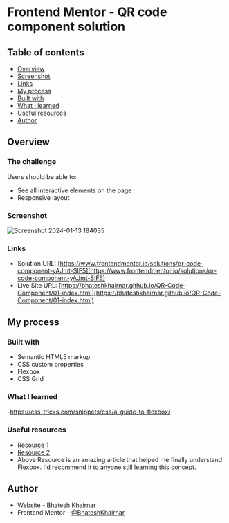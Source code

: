 # Frontend Mentor - QR code component solution

## Table of contents

  - [Overview](#overview)
  - [Screenshot](#screenshot)
  - [Links](#links)
  - [My process](#my-process)
  - [Built with](#built-with)
  - [What I learned](#what-i-learned)
  - [Useful resources](#useful-resources)
  - [Author](#author)


## Overview

### The challenge

Users should be able to:

- See all interactive elements on the page
- Responsive layout

### Screenshot

![Screenshot 2024-01-13 184035](https://github.com/BhateshKhairnar/QR-Code-Component/assets/111328681/cc062100-4cf8-4226-94ed-05fb18092af9)

### Links

- Solution URL: [https://www.frontendmentor.io/solutions/qr-code-component-yAJmt-SIF5](https://www.frontendmentor.io/solutions/qr-code-component-yAJmt-SIF5)
- Live Site URL: [https://bhateshkhairnar.github.io/QR-Code-Component/01-index.html](https://bhateshkhairnar.github.io/QR-Code-Component/01-index.html)

## My process

### Built with

- Semantic HTML5 markup
- CSS custom properties
- Flexbox
- CSS Grid


### What I learned

-https://css-tricks.com/snippets/css/a-guide-to-flexbox/


### Useful resources

- [Resource 1](https://developer.mozilla.org/en-US/docs/Learn/CSS/CSS_layout/Flexbox)
- [Resource 2](https://css-tricks.com/snippets/css/a-guide-to-flexbox/)
- Above Resource is an amazing article that helped me finally understand Flexbox. I'd recommend it to anyone still learning this concept.


## Author

- Website - [Bhatesh Khairnar]()
- Frontend Mentor - [@BhateshKhairnar](https://www.frontendmentor.io/profile/BhateshKhairnar)


